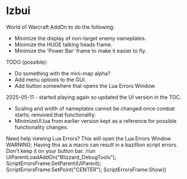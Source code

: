 # lzbui
World of Warcraft AddOn to do the following:
 * Minimize the display of non-target enemy nameplates.
 * Minimize the HUGE talking heads frame.
 * Minimize the 'Power Bar' frame to make it easier to fly.

TODO (possible):
 * Do something with the mini-map alpha?
 * Add menu options to the GUI.
 * Add button somewhere that opens the Lua Errors Window.

2025-05-11 - started playing again so updated the UI version in the TOC.
 * Scaling and width of nameplates cannot be changed once combat starts; removed that functionality.
 * MinimizeUI.lua from earlier version kept as a reference for possible functionality changes.

Need help viewing Lua Errors?  This will open the Lua Errors Window
WARNING; Having this as a macro can result in a bazillion script errors. Don't keep it on your button bar.
/run UIParentLoadAddOn("Blizzard_DebugTools"); ScriptErrorsFrame:SetParent(UIParent); ScriptErrorsFrame:SetPoint("CENTER"); ScriptErrorsFrame:Show()

